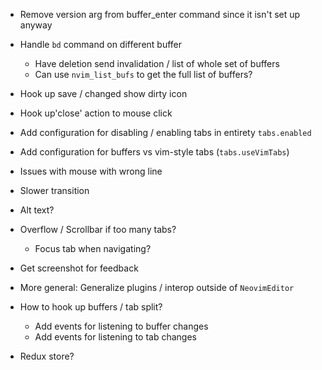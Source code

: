 - Remove version arg from buffer_enter command since it isn't set up anyway

- Handle `bd` command on different buffer
    - Have deletion send invalidation / list of whole set of buffers
    - Can use `nvim_list_bufs` to get the full list of buffers?

- Hook up save / changed show dirty icon
- Hook up'close' action to mouse click

- Add configuration for disabling / enabling tabs in entirety `tabs.enabled`
- Add configuration for buffers vs vim-style tabs (`tabs.useVimTabs`)

- Issues with mouse with wrong line
- Slower transition

- Alt text?
- Overflow / Scrollbar if too many tabs?
    - Focus tab when navigating?

- Get screenshot for feedback

- More general: Generalize plugins / interop outside of `NeovimEditor`
- How to hook up buffers / tab split?
    - Add events for listening to buffer changes
    - Add events for listening to tab changes
- Redux store?
